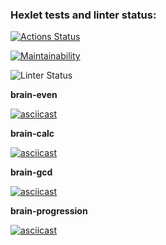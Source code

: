 ### Hexlet tests and linter status:
[![Actions Status](https://github.com/Blazelip/frontend-project-lvl1/workflows/hexlet-check/badge.svg)](https://github.com/Blazelip/frontend-project-lvl1/actions)

[![Maintainability](https://api.codeclimate.com/v1/badges/a99a88d28ad37a79dbf6/maintainability)](https://codeclimate.com/github/codeclimate/codeclimate/maintainability)

![Linter Status](https://github.com/Blazelip/frontend-project-lvl1/actions/workflows/actions-demo.yml/badge.svg)

**brain-even**

[![asciicast](https://asciinema.org/a/ltjn1wcHKoAlMmYNytcsTC6Nw.svg)](https://asciinema.org/a/ltjn1wcHKoAlMmYNytcsTC6Nw)

**brain-calc**

[![asciicast](https://asciinema.org/a/u3q64gypm8rIFaykvpeJtlFV6.svg)](https://asciinema.org/a/u3q64gypm8rIFaykvpeJtlFV6)

**brain-gcd**

[![asciicast](https://asciinema.org/a/JTdmROon8fIYOougDBeiACE9F.svg)](https://asciinema.org/a/JTdmROon8fIYOougDBeiACE9F)

**brain-progression**

[![asciicast](https://asciinema.org/a/GaVWjv5OwWFglHKR5q8FS45K8.svg)](https://asciinema.org/a/GaVWjv5OwWFglHKR5q8FS45K8)
